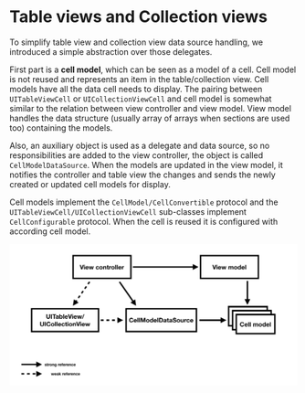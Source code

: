 # Table views and Collection views

To simplify table view and collection view data source handling, we introduced a simple abstraction over those delegates. 

First part is a **cell model**, which can be seen as a model of a cell. Cell model is not reused and represents an item in the table/collection view. Cell models have all the data cell needs to display. The pairing between `UITableViewCell` or `UICollectionViewCell` and cell model is somewhat similar to the relation between view controller and view model. View model handles the data structure (usually array of arrays when sections are used too) containing the models.

Also, an auxiliary object is used as a delegate and data source, so no responsibilities are added to the view controller, the object is called `CellModelDataSource`. When the models are updated in the view model, it notifies the controller and table view the changes and sends the newly created or updated cell models for display.

Cell models implement the `CellModel/CellConvertible` protocol and the `UITableViewCell/UICollectionViewCell` sub-classes implement `CellConfigurable` protocol. When the cell is reused it is configured with according cell model.

![Table/collection view data source diagram](attachments/Figure.002.png)